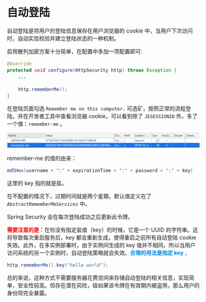 # 自动登陆

自动登陆是将用户的登陆信息保存在用户浏览器的 cookie 中，当用户下次访问时，自动实现校验并建立登陆状态的一种机制。

启用散列加密方案十分简单，在配置中多加一项配置即可:

```java
@Override
protected void configure(HttpSecurity http) throws Exception {
    ...

    http.rememberMe();
}
```

在登陆页面勾选 `Remember me on this computer.` 可选矿，按照正常的流程登陆，并在开发者工具中查看浏览器 cookie，可以看到除了 `JESESSIONID` 外，多了一个值：`remember-me` 。

![spring-security-rememberme-1](./img/spring-security-rememberme-1.png)

remember-me 的值的由来：

```java
md5Hex(username + ":" + expirationTime + ":" + password + ":" + key)
```

这里的 key 指的就是盐。

在不配置的情况下，过期时间就是两个星期。默认值定义在了 *`AbstractRememberMeServices`* 中。

Spring Security 会在每次登陆成功之后更新此令牌。

<font color="red">**需要注意的是**</font>：在你没有指定盐值（key）的时候，它是一个 UUID 的字符串。这将导致每次重启服务后，key 都会重新生成，使得重启之前所有自动登陆 cookie 失效。此外，在多实例部署时，由于实例间生成的 key 值并不相同，所以当用户访问系统的另一个实例时，自动登陆策略就会失效。<font color="#0088dd">**合理的用法是指定 key** 。</font>

```java
http.rememberMe().key("hello world");
```

总的来说，这种方式不需要服务器花费空间来存储自动登陆的相关信息，实现简单，安全性较高。但存在潜在风险，级如果该令牌在有效期内被盗用，那么用户的身份将完全暴露。
